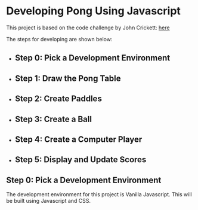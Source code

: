 # Developing Pong Using Javascript
This project is based on the code challenge by John Crickett: [here](https://codingchallenges.substack.com/p/coding-challenge-36-pong)


The steps for developing are shown below:
- ## Step 0: Pick a Development Environment
- ## Step 1: Draw the Pong Table
- ## Step 2: Create Paddles
- ## Step 3: Create a Ball
- ## Step 4: Create a Computer Player
- ## Step 5: Display and Update Scores


## Step 0: Pick a Development Environment
The development environment for this project is Vanilla Javascript. This will be built using Javascript and CSS.

